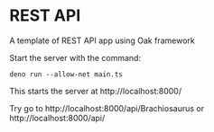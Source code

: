 # REST API

A template of REST API app using Oak framework

Start the server with the command:

```
deno run --allow-net main.ts
```

This starts the server at http://localhost:8000/

Try go to http://localhost:8000/api/Brachiosaurus or http://localhost:8000/api/
